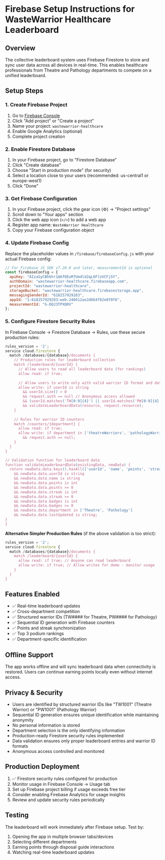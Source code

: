 # Firebase Setup Instructions for WasteWarrior Healthcare Leaderboard

## Overview
The collective leaderboard system uses Firebase Firestore to store and sync user data across all devices in real-time. This enables healthcare professionals from Theatre and Pathology departments to compete on a unified leaderboard.

## Setup Steps

### 1. Create Firebase Project
1. Go to [Firebase Console](https://console.firebase.google.com/)
2. Click "Add project" or "Create a project"
3. Name your project: `wastewarrior-healthcare`
4. Enable Google Analytics (optional)
5. Complete project creation

### 2. Enable Firestore Database
1. In your Firebase project, go to "Firestore Database"
2. Click "Create database"
3. Choose "Start in production mode" (for security)
4. Select a location close to your users (recommended: us-central1 or europe-west1)
5. Click "Done"

### 3. Get Firebase Configuration
1. In your Firebase project, click the gear icon (⚙️) → "Project settings"
2. Scroll down to "Your apps" section
3. Click the web app icon (`</>`) to add a web app
4. Register app name: `WasteWarrior Healthcare`
5. Copy your Firebase configuration object

### 4. Update Firebase Config
Replace the placeholder values in `/firebase/firebaseConfig.js` with your actual Firebase config:

```javascript
// For Firebase JS SDK v7.20.0 and later, measurementId is optional
const firebaseConfig = {
  apiKey: "AIzaSyCBhkhr1A6fOEuM7Um4ld2qL6FloVCFj5Y",
  authDomain: "wastewarrior-healthcare.firebaseapp.com",
  projectId: "wastewarrior-healthcare",
  storageBucket: "wastewarrior-healthcare.firebasestorage.app",
  messagingSenderId: "618257929283",
  appId: "1:618257929283:web:240412ae2d664f82e0f0f6",
  measurementId: "G-DQJ3TPXQRV"
};
```

### 5. Configure Firestore Security Rules
In Firebase Console → Firestore Database → Rules, use these secure production rules:

```javascript
rules_version = '2';
service cloud.firestore {
  match /databases/{database}/documents {
    // Production rules for leaderboard collection
    match /leaderboard/{userId} {
      // Allow users to read all leaderboard data (for rankings)
      allow read: if true;
      
      // Allow users to write only with valid warrior ID format and data structure
      allow write: if userId is string 
        && userId.size() > 0
        && request.auth == null // Anonymous access allowed
        && (userId.matches('TW[0-9]{4}') || userId.matches('PW[0-9]{4}'))
        && validateLeaderboardData(resource, request.resource);
    }
    
    // Rules for warrior ID counters
    match /counters/{department} {
      allow read: if true;
      allow write: if department in ['theatreWarriors', 'pathologyWarriors']
        && request.auth == null;
    }
  }
}

// Validation function for leaderboard data
function validateLeaderboardData(existingData, newData) {
  return newData.data.keys().hasAll(['userId', 'name', 'points', 'streak', 'badges', 'department', 'lastUpdated'])
    && newData.data.userId is string
    && newData.data.name is string
    && newData.data.points is int
    && newData.data.points >= 0
    && newData.data.streak is int
    && newData.data.streak >= 0
    && newData.data.badges is int
    && newData.data.badges >= 0
    && newData.data.department in ['Theatre', 'Pathology']
    && newData.data.lastUpdated is string;
}
}
```

**Alternative Simpler Production Rules** (if the above validation is too strict):
```javascript
rules_version = '2';
service cloud.firestore {
  match /databases/{database}/documents {
    match /leaderboard/{userId} {
      allow read: if true; // Anyone can read leaderboard
      allow write: if true; // Allow writes for demo - monitor usage
    }
  }
}
```

## Features Enabled
- ✅ Real-time leaderboard updates
- ✅ Cross-department competition
- ✅ Structured warrior IDs (TW#### for Theatre, PW#### for Pathology)
- ✅ Sequential ID generation with Firebase counters
- ✅ Points and streak synchronization
- ✅ Top 3 podium rankings
- ✅ Department-specific identification

## Offline Support
The app works offline and will sync leaderboard data when connectivity is restored. Users can continue earning points locally even without internet access.

## Privacy & Security
- Users are identified by structured warrior IDs like "TW1001" (Theatre Warrior) or "PW1001" (Pathology Warrior)
- Sequential ID generation ensures unique identification while maintaining anonymity
- No personal information is stored
- Department selection is the only identifying information
- Production-ready Firestore security rules implemented
- Data validation ensures only proper leaderboard entries and warrior ID formats
- Anonymous access controlled and monitored

## Production Deployment
1. ✅ Firestore security rules configured for production
2. Monitor usage in Firebase Console → Usage tab
3. Set up Firebase project billing if usage exceeds free tier
4. Consider enabling Firebase Analytics for usage insights
5. Review and update security rules periodically

## Testing
The leaderboard will work immediately after Firebase setup. Test by:
1. Opening the app in multiple browser tabs/devices
2. Selecting different departments
3. Earning points through disposal guide interactions
4. Watching real-time leaderboard updates
